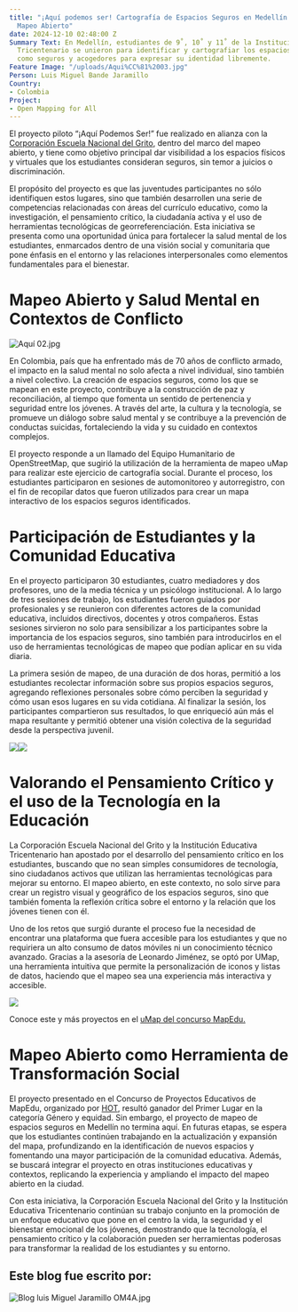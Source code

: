 ```yaml
---
title: "¡Aquí podemos ser! Cartografía de Espacios Seguros en Medellín a través del
  Mapeo Abierto"
date: 2024-12-10 02:48:00 Z
Summary Text: En Medellín, estudiantes de 9˚, 10˚ y 11˚ de la Institución Educativa
  Tricentenario se unieron para identificar y cartografiar los espacios que perciben
  como seguros y acogedores para expresar su identidad libremente.
Feature Image: "/uploads/Aqui%CC%81%2003.jpg"
Person: Luis Miguel Bande Jaramillo
Country:
- Colombia
Project:
- Open Mapping for All
---
```


El proyecto piloto “¡Aquí Podemos Ser!” fue realizado en alianza con la [Corporación Escuela Nacional del Grito](https://escuelanacionaldelgrito.com/), dentro del marco del mapeo abierto, y tiene como objetivo principal dar visibilidad a los espacios físicos y virtuales que los estudiantes consideran seguros, sin temor a juicios o discriminación.

El propósito del proyecto es que las juventudes participantes no sólo identifiquen estos lugares, sino que también desarrollen una serie de competencias relacionadas con áreas del currículo educativo, como la investigación, el pensamiento crítico, la ciudadanía activa y el uso de herramientas tecnológicas de georreferenciación. Esta iniciativa se presenta como una oportunidad única para fortalecer la salud mental de los estudiantes, enmarcados dentro de una visión social y comunitaria que pone énfasis en el entorno y las relaciones interpersonales como elementos fundamentales para el bienestar.

# **Mapeo Abierto y Salud Mental en Contextos de Conflicto**

![Aquí 02.jpg](/uploads/Aqui%CC%81%2002.jpg)

En Colombia, país que ha enfrentado más de 70 años de conflicto armado, el impacto en la salud mental no solo afecta a nivel individual, sino también a nivel colectivo. La creación de espacios seguros, como los que se mapean en este proyecto, contribuye a la construcción de paz y reconciliación, al tiempo que fomenta un sentido de pertenencia y seguridad entre los jóvenes. A través del arte, la cultura y la tecnología, se promueve un diálogo sobre salud mental y se contribuye a la prevención de conductas suicidas, fortaleciendo la vida y su cuidado en contextos complejos.

El proyecto responde a un llamado del Equipo Humanitario de OpenStreetMap, que sugirió la utilización de la herramienta de mapeo uMap para realizar este ejercicio de cartografía social. Durante el proceso, los estudiantes participaron en sesiones de automonitoreo y autorregistro, con el fin de recopilar datos que fueron utilizados para crear un mapa interactivo de los espacios seguros identificados.

# **Participación de Estudiantes y la Comunidad Educativa**

En el proyecto participaron 30 estudiantes, cuatro mediadores y dos profesores, uno de la media técnica y un psicólogo institucional. A lo largo de tres sesiones de trabajo, los estudiantes fueron guiados por profesionales y se reunieron con diferentes actores de la comunidad educativa, incluidos directivos, docentes y otros compañeros. Estas sesiones sirvieron no solo para sensibilizar a los participantes sobre la importancia de los espacios seguros, sino también para introducirlos en el uso de herramientas tecnológicas de mapeo que podían aplicar en su vida diaria.

La primera sesión de mapeo, de una duración de dos horas, permitió a los estudiantes recolectar información sobre sus propios espacios seguros, agregando reflexiones personales sobre cómo perciben la seguridad y cómo usan esos lugares en su vida cotidiana. Al finalizar la sesión, los participantes compartieron sus resultados, lo que enriqueció aún más el mapa resultante y permitió obtener una visión colectiva de la seguridad desde la perspectiva juvenil. 

![](https://lh7-rt.googleusercontent.com/docsz/AD_4nXetpbnQJYZ8mATQCYQG0fV4Ma4jY0Wa1CF5wX8FsWAV2qOQU8bU4Rarq5j3oPbR5_pITzsACFq1-GsLSHiHKA0OYVlO3StkP08QaJ9N08Hw7zvvMdy0avQGiZUnTaCcvv7RGKkr8qCiKi6jan1VzHw?key=P4A0enoBOs7DJRFnWzY-dG0e)![](https://lh7-rt.googleusercontent.com/docsz/AD_4nXdUclZzbiXTYC1DuAeKOPrz3R-_-ZVMdpd9cj8OLG0jVi9UhddlkRtVlsuwtsbLLz0xhGqPqMVBcgWOJU13T4yLQm3rE4xIeeT2umlyxs2JfMBGaQTHn4ZFLHfk826YO-XMmN9ED24dPTmly9hTcgE?key=P4A0enoBOs7DJRFnWzY-dG0e)

# **Valorando el Pensamiento Crítico y el uso de la Tecnología en la Educación**

La Corporación Escuela Nacional del Grito y la Institución Educativa Tricentenario han apostado por el desarrollo del pensamiento crítico en los estudiantes, buscando que no sean simples consumidores de tecnología, sino ciudadanos activos que utilizan las herramientas tecnológicas para mejorar su entorno. El mapeo abierto, en este contexto, no solo sirve para crear un registro visual y geográfico de los espacios seguros, sino que también fomenta la reflexión crítica sobre el entorno y la relación que los jóvenes tienen con él.

Uno de los retos que surgió durante el proceso fue la necesidad de encontrar una plataforma que fuera accesible para los estudiantes y que no requiriera un alto consumo de datos móviles ni un conocimiento técnico avanzado. Gracias a la asesoría de Leonardo Jiménez, se optó por UMap, una herramienta intuitiva que permite la personalización de iconos y listas de datos, haciendo que el mapeo sea una experiencia más interactiva y accesible.

**![](https://lh7-rt.googleusercontent.com/docsz/AD_4nXdv2dYMUpGMKm7DGwnq0CX0MF3J7kUn_Vil6Wrez9M19eoAKlVeNyK_80L6ifHMSh-W53fEMbQ-uhmRlCcuGu2i-LLg-29D2A7KsNYFNWWYH5HqeFzA3hGPY8c6p40Wvbkog9smA5e0gCsk7eB3ntY?key=P4A0enoBOs7DJRFnWzY-dG0e)**

Conoce este y más proyectos en el [uMap del concurso MapEdu.](https://umap.openstreetmap.fr/es/map/ganadores-del-concurso-mapedu-de-om4a_1109644#4/-16.38/-67.32)

# **Mapeo Abierto como Herramienta de Transformación Social**

El proyecto presentado en el Concurso de Proyectos Educativos de MapEdu, organizado por [HOT](https://www.instagram.com/open.mapping.hubs/), resultó ganador del Primer Lugar en la categoría Género y equidad. Sin embargo, el proyecto de mapeo de espacios seguros en Medellín no termina aquí. En futuras etapas, se espera que los estudiantes continúen trabajando en la actualización y expansión del mapa, profundizando en la identificación de nuevos espacios y fomentando una mayor participación de la comunidad educativa. Además, se buscará integrar el proyecto en otras instituciones educativas y contextos, replicando la experiencia y ampliando el impacto del mapeo abierto en la ciudad.

Con esta iniciativa, la Corporación Escuela Nacional del Grito y la Institución Educativa Tricentenario continúan su trabajo conjunto en la promoción de un enfoque educativo que pone en el centro la vida, la seguridad y el bienestar emocional de los jóvenes, demostrando que la tecnología, el pensamiento crítico y la colaboración pueden ser herramientas poderosas para transformar la realidad de los estudiantes y su entorno.

## Este blog fue escrito por:

![Blog luis Miguel Jaramillo OM4A.jpg](/uploads/Blog%20luis%20Miguel%20Jaramillo%20OM4A.jpg)
